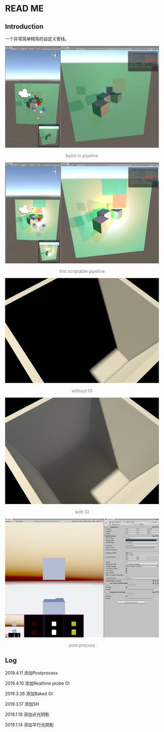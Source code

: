 # READ ME

## Introduction

一个非常简单精简的自定义管线。

![build-in](./Pictures/build-in.png)

<center><font color=gray>build-in pipeline</font></center>

![this](./Pictures/this.jpg)

<center><font color=gray>this scriptable pipeline</font></center>

![without-gi](./Pictures/without-gi.PNG)

<center><font color=gray>without GI</font></center>

![with-gi](./Pictures/with-gi.PNG)

<center><font color=gray>with GI</font></center>

![with-gi](./Pictures/post.PNG)

<center><font color=gray>post process</font></center>

## Log

2019.4.11 添加Postprocess

2019.4.10 添加Realtime probe GI

2019.3.26 添加Baked GI

2019.3.17 添加SH

2019.1.18 添加点光阴影

2019.1.14 添加平行光阴影



